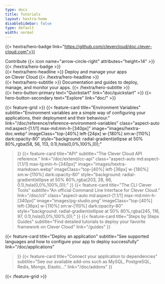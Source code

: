 ```yaml
---
type: docs
title: Tutorials
layout: hextra-home
disableSidebar: false
type: default
width: normal
---
```


{{< hextra/hero-badge link="https://github.com/clevercloud/doc.clever-cloud.com">}}
  <div class="w-2 h-2 rounded-full bg-primary-400"></div>
  <span>Contribute</span>
  {{< icon name="arrow-circle-right" attributes="height=14" >}}
{{< /hextra/hero-badge >}}

<div class="mt-6 mb-6">
{{< hextra/hero-headline >}}
  Deploy and manage your apps&nbsp;<br class="sm:block hidden" />on Clever Cloud
{{< /hextra/hero-headline >}}
</div>

<div class="mb-12">
{{< hextra/hero-subtitle >}}
  Documentation and guides to deploy,&nbsp;<br class="sm:block hidden" />manage, and monitor your apps.
{{< /hextra/hero-subtitle >}}
</div>

<div class="mb-6">
{{< hero-button-primary text="Quickstart" link="doc/quickstart" >}}
{{< hero-button-secondary text="Explore" link="doc/" >}}
</div>

<div class="mt-6"></div>

{{< feature-grid >}}
  {{< feature-card
    title="Environment Variables"
    subtitle="Environment variables are a simple way of configuring your applications, their deployment and their behaviour."
    link="/doc/reference/reference-environment-variables"
    class="aspect-auto md:aspect-[1.1/1] max-md:min-h-[340px]"
    image="images/hextra-doc.webp"
    imageClass="top-[40%] left-[24px] w-[180%] sm:w-[110%] dark:opacity-80"
    style="background: radial-gradient(ellipse at 50% 80%,rgba(58, 56, 113, 0.1),hsla(0,0%,100%,0));"
  >}}
  {{< feature-card
    title="API"
    subtitle="The Clever Cloud API reference."
    link="/doc/extend/cc-api"
    class="aspect-auto md:aspect-[1.1/1] max-lg:min-h-[340px]"
    image="images/hextra-markdown.webp"
    imageClass="top-[40%] left-[36px] w-[180%] sm:w-[110%] dark:opacity-80"
    style="background: radial-gradient(ellipse at 50% 80%,rgba(203, 28, 66, 0.1),hsla(0,0%,100%,0));"
  >}}
  {{< feature-card
    title="The CLI Clever Tools"
    subtitle="An official Command Line Interface for Clever Cloud."
    link="/doc/cli"
    class="aspect-auto md:aspect-[1.1/1] max-md:min-h-[340px]"
    image="images/pg-studio.png"
    imageClass="top-[40%] left-[36px] w-[110%] sm:w-[110%] dark:opacity-80"
    style="background: radial-gradient(ellipse at 50% 80%,rgba(245, 116, 97, 0.1),hsla(0,0%,100%,0));"
  >}}
  {{< feature-card
    title="Steps by Steps Guides"
    subtitle="Find detailed tutorials to deploy your favorite framework on Clever Cloud"
    link="/guides"
  >}}
  
  {{< feature-card
    title="Deploy an application"
    subtitle="See supported languages and how to configure your app to deploy successfully"
    link="/doc/applications"
  >}}
  {{< feature-card
    title="Connect your application to dependencies"
    subtitle="See our available add-ons such as MySQL, PostgreSQL, Redis, Mongo, Elastic..."
    link="/doc/addons"
  >}}
  
{{< /feature-grid >}}
